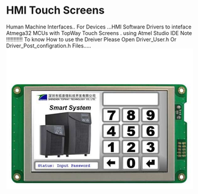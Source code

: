 # HMI Touch Screens
Human Machine Interfaces.. For Devices 
...HMI Software Drivers to inteface Atmega32 MCUs with TopWay Touch Screens . using Atmel Studio IDE 
Note !!!!!!!!!!!
To know How to use the Dreiver Please Open Driver_User.h Or Driver_Post_configration.h Files.....
![GitHub Logo](lcd_HMT050ATA.jpg)

